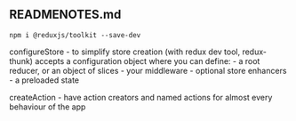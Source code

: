 ## READMENOTES.md

```
npm i @reduxjs/toolkit --save-dev
```

configureStore - to simplify store creation (with redux dev tool, redux-thunk)
    accepts a configuration object where you can define:
    - a root reducer, or an object of slices
    - your middleware
    - optional store enhancers
    - a preloaded state

createAction - have action creators and named actions for almost every behaviour of the app


